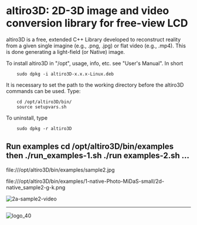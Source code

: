 # altiro3D: 2D-3D image and video conversion library for free-view LCD

altiro3D is a free, extended C++ Library developed to reconstruct reality from a given
single imagine (e.g., .png, .jpg) or flat video (e.g., .mp4). This is done generating a
light-field (or Native) image.

To install altiro3D in "/opt", usage, info, etc. see "User's Manual". In short

		sudo dpkg -i altiro3D-x.x.x-Linux.deb

It is necessary to set the path to the working directory before the altiro3D
commands can be used. Type:

		cd /opt/altiro3D/bin/
		source setupvars.sh

To uninstall, type

		sudo dpkg -r altiro3D

Run examples
		cd /opt/altiro3D/bin/examples
then
		./run_examples-1.sh
		./run examples-2.sh
	      		... 
-------------------------------------------------

file:///opt/altiro3D/bin/examples/sample2.jpg

file:///opt/altiro3D/bin/examples/1-native-Photo-MiDaS-small/2d-native_sample2-g-k.png

![2a-sample2-video](https://user-images.githubusercontent.com/84878752/226045600-1ccf40d2-79ad-4755-b818-ee9b7748bcf1.gif)

-------------------------------------------------

![logo_40](https://user-images.githubusercontent.com/84878752/224785497-60c3ef3c-f341-4485-8194-dcfae28c8bd3.png)
